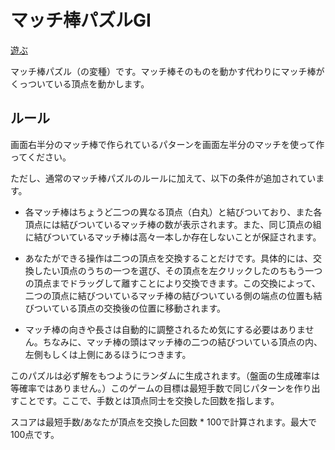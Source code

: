 # マッチ棒パズルGI

[遊ぶ](https://manybear-a1.github.io/match-puzzle-gi/)

マッチ棒パズル（の変種）です。マッチ棒そのものを動かす代わりにマッチ棒がくっついている頂点を動かします。

## ルール

画面右半分のマッチ棒で作られているパターンを画面左半分のマッチを使って作ってください。

ただし、通常のマッチ棒パズルのルールに加えて、以下の条件が追加されています。

- 各マッチ棒はちょうど二つの異なる頂点（白丸）と結びついており、また各頂点には結びついているマッチ棒の数が表示されます。また、同じ頂点の組に結びついているマッチ棒は高々一本しか存在しないことが保証されます。

- あなたができる操作は二つの頂点を交換することだけです。具体的には、交換したい頂点のうちの一つを選び、その頂点を左クリックしたのちもう一つの頂点までドラッグして離すことにより交換できます。この交換によって、二つの頂点に結びついているマッチ棒の結びついている側の端点の位置も結びついている頂点の交換後の位置に移動されます。

- マッチ棒の向きや長さは自動的に調整されるため気にする必要はありません。ちなみに、マッチ棒の頭はマッチ棒の二つの結びついている頂点の内、左側もしくは上側にあるほうにつきます。

このパズルは必ず解をもつようにランダムに生成されます。（盤面の生成確率は等確率ではありません。）このゲームの目標は最短手数で同じパターンを作り出すことです。ここで、手数とは頂点同士を交換した回数を指します。

スコアは最短手数/あなたが頂点を交換した回数 * 100で計算されます。最大で100点です。